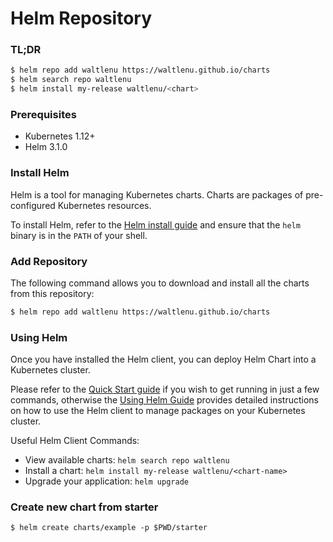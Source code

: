 # Helm Repository

### TL;DR

```bash
$ helm repo add waltlenu https://waltlenu.github.io/charts
$ helm search repo waltlenu
$ helm install my-release waltlenu/<chart>
```

### Prerequisites
- Kubernetes 1.12+
- Helm 3.1.0

### Install Helm

Helm is a tool for managing Kubernetes charts. Charts are packages of pre-configured Kubernetes resources.

To install Helm, refer to the [Helm install guide](https://github.com/helm/helm#install) and ensure that the `helm` binary is in the `PATH` of your shell.

### Add Repository

The following command allows you to download and install all the charts from this repository:

```bash
$ helm repo add waltlenu https://waltlenu.github.io/charts
```

### Using Helm

Once you have installed the Helm client, you can deploy Helm Chart into a Kubernetes cluster.

Please refer to the [Quick Start guide](https://helm.sh/docs/intro/quickstart/) if you wish to get running in just a few commands, otherwise the [Using Helm Guide](https://helm.sh/docs/intro/using_helm/) provides detailed instructions on how to use the Helm client to manage packages on your Kubernetes cluster.

Useful Helm Client Commands:
* View available charts: `helm search repo waltlenu`
* Install a chart: `helm install my-release waltlenu/<chart-name>`
* Upgrade your application: `helm upgrade`

### Create new chart from starter

```
$ helm create charts/example -p $PWD/starter
```

